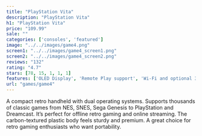 ```yaml
---
title: "PlayStation Vita"
description: "PlayStation Vita"
h1: "PlayStation Vita"
price: "109.99"
sale: ""
categories: ['consoles', 'featured']
image: "../../images/game4.png"
screen1: "../../images/game4_screen1.png"
screen2: "../../images/game4_screen2.png"
reviews: "132"
rating: "4.7"
stars: [78, 15, 1, 1, 1]
features: ['OLED Display', 'Remote Play support', 'Wi-Fi and optional 3G']
url: "games/game4"
---
```

A compact retro handheld with dual operating systems. Supports thousands of classic games from NES, SNES, Sega Genesis to PlayStation and Dreamcast. It’s perfect for offline retro gaming and online streaming. The carbon-textured plastic body feels sturdy and premium. A great choice for retro gaming enthusiasts who want portability.
